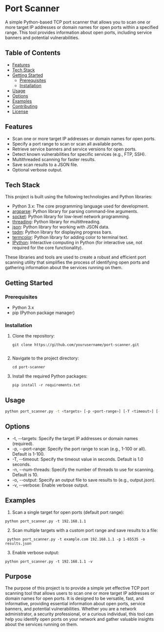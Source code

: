 # Port Scanner

A simple Python-based TCP port scanner that allows you to scan one or more target IP addresses or domain names for open ports within a specified range. This tool provides information about open ports, including service banners and potential vulnerabilities.

## Table of Contents

- [Features](#features)
- [Tech Stack](#tech-stack)
- [Getting Started](#getting-started)
  - [Prerequisites](#prerequisites)
  - [Installation](#installation)
- [Usage](#usage)
- [Options](#options)
- [Examples](#examples)
- [Contributing](#contributing)
- [License](#license)

## Features

- Scan one or more target IP addresses or domain names for open ports.
- Specify a port range to scan or scan all available ports.
- Retrieve service banners and service versions for open ports.
- Detect known vulnerabilities for specific services (e.g., FTP, SSH).
- Multithreaded scanning for faster results.
- Save scan results to a JSON file.
- Optional verbose output.

## Tech Stack

This project is built using the following technologies and Python libraries:

- Python 3.x: The core programming language used for development.
- [argparse](https://docs.python.org/3/library/argparse.html): Python library for parsing command-line arguments.
- [socket](https://docs.python.org/3/library/socket.html): Python library for low-level network programming.
- [threading](https://docs.python.org/3/library/threading.html): Python library for multithreading.
- [json](https://docs.python.org/3/library/json.html): Python library for working with JSON data.
- [tqdm](https://github.com/tqdm/tqdm): Python library for displaying progress bars.
- [termcolor](https://pypi.org/project/termcolor/): Python library for adding color to terminal text.
- [IPython](https://ipython.org/): Interactive computing in Python (for interactive use, not required for the core functionality).

These libraries and tools are used to create a robust and efficient port scanning utility that simplifies the process of identifying open ports and gathering information about the services running on them.


## Getting Started

### Prerequisites

- Python 3.x
- pip (Python package manager)

### Installation

1. Clone the repository:

   ```shell
   git clone https://github.com/yourusername/port-scanner.git
  
2. Navigate to the project directory:
   ```shell  
   cd port-scanner
3. Install the required Python packages:
   ```shell
   pip install -r requirements.txt 
## Usage    
```bash
python port_scanner.py -t <targets> [-p <port-range>] [-T <timeout>] [-n <num-threads>] [-o <output>] [-v]
```
## Options   
- -t, --targets: Specify the target IP addresses or domain names (required).
- -p, --port-range: Specify the port range to scan (e.g., 1-100 or all). Default is 1-100.
- -T, --timeout: Specify the timeout value in seconds. Default is 1.0 seconds.
- -n, --num-threads: Specify the number of threads to use for scanning. Default is 10.
- -o, --output: Specify an output file to save results to (e.g., output.json).
- -v, --verbose: Enable verbose output.

## Examples
1. Scan a single target for open ports (default port range):
 ```shell
 python port_scanner.py -t 192.168.1.1
 ```
2. Scan multiple targets with a custom port range and save results to a file:
```shell
 python port_scanner.py -t example.com 192.168.1.1 -p 1-65535 -o results.json
``` 
3. Enable verbose output:
```shell
python port_scanner.py -t 192.168.1.1 -v
```
## Purpose

The purpose of this project is to provide a simple yet effective TCP port scanning tool that allows users to scan one or more target IP addresses or domain names for open ports. It is designed to be versatile, fast, and informative, providing essential information about open ports, service banners, and potential vulnerabilities. Whether you are a network administrator, a security professional, or a curious individual, this tool can help you identify open ports on your network and gather valuable insights about the services running on them.
